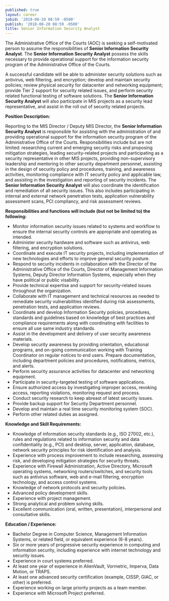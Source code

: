 ```yaml
---
published: true
layout: career
jobid: '2018-08-20 08:59 -0500'
publish: '2018-08-20 08:59 -0500'
title: Senior Information Security Analyst
---
```

The Administrative Office of the Courts (AOC) is seeking a self-motivated person to assume the responsibilities of **Senior Information Security Analyst**.  The **Senior Information Security Analyst** possess the skills necessary to provide operational support for the information security program of the Administrative Office of the Courts.  

A successful candidate will be able to administer security solutions such as antivirus, web filtering, and encryption; develop and maintain security policies; review physical security for datacenter and networking equipment; provide Tier 2 support for security related issues, and perform security related functional testing of software solutions. The **Senior Information Security Analyst** will also participate in MIS projects as a security lead representative, and assist in the roll out of security related projects.  


**Position Description:**

Reporting to the MIS Director / Deputy MIS Director, the **Senior Information Security Analyst** is responsible for assisting with the administration of and providing operational support for the information security program of the Administrative Office of the Courts.  Responsibilities include but are not limited: researching current and emerging security risks and proposing mitigation strategies, leading security-related projects and participating as a security representative in other MIS projects, providing non-supervisory leadership and mentoring to other security department personnel, assisting in the design of security policy and procedures, training, and awareness activities, monitoring compliance with IT security policy and applicable law, and assisting in the investigation and reporting of security incidents. The **Senior Information Security Analyst** will also coordinate the identification and remediation of all security issues.  This also includes participating in internal and external network penetration tests, application vulnerability assessment scans, PCI compliancy, and risk assessment reviews.   



**Responsibilities and functions will include (but not be limited to) the following:**

- Monitor information security issues related to systems and workflow to ensure the internal security controls are appropriate and operating as intended. 
- Administer security hardware and software such as antivirus, web filtering, and encryption solutions.
- Coordinate and execute IT security projects, including implementation of new technologies and efforts to improve general security posture. 
- Respond to security incidents in collaboration with the Director of the Administrative Office of the Courts, Director of Management Information Systems, Deputy Director Information Systems, especially when they have political or public visability. 
- Provide technical expertise and support for security-related issues throughout the organization.
- Collaborate with IT management and technical resources as needed to remediate security vulnerabilities identified during risk assessments, penetration tests, and application reviews. 
- Coordinate and develop Information Security policies, procedures, standards and guidelines based on knowledge of best practices and compliance requirements along with coordinating with facilities to ensure all use same industry standards.
- Assist in the development and delivery of user security awareness materials.
- Develop security awareness by providing orientation, educational programs, and on-going communication working with Training Coordinator on regular notices to end users. Prepare documentation, including department policies and procedures, notifications, metrics, and alerts. 
- Perform security assurance activities for datacenter and networking equipment.
- Participate in security-targeted testing of software applications.
- Ensure authorized access by investigating improper access, revoking access, reporting violations, monitoring request and process.
- Conduct security research to keep abreast of latest security issues. 
- Provide backup support for Security Department personnel.
- Develop and maintain a real time security monitoring system (SOC).
- Perform other related duties as assigned. 


**Knowledge and Skill Requirements:**

- Knowledge of information security standards (e.g., ISO 27002, etc.), rules and regulations related to information security and data confidentiality (e.g., PCI) and desktop, server, application, database, network security principles for risk identification and analysis. 
- Experience with process improvement to include researching, assessing risk, and developing mitigation strategies for security threats.
- Experience with Firewall Administration, Active Directory, Microsoft operating systems, networking routers/switches, and security tools such as antivirus software, web and e-mail filtering, encryption technology, and access control systems.  
- Knowledge of network protocols and security policies.
- Advanced policy development skills.
- Experience with project management.
- Strong analytical and problem solving skills. 
- Excellent communication (oral, written, presentation), interpersonal and consultative skills. 


**Education / Experience:**

- Bachelor Degree in Computer Science, Management Information Systems, or related field, or equivalent experience (6-8 years).  
- Six or more years of progressive security experience in computing and information security, including experience with internet technology and security issues.  
- Experience in court systems preferred. 
- At least one year of experience in AlienVault, Vormetric, Imperva, Data Motion, or TRAPS. 
- At least one advanced security certification (example, CISSP, GIAC, or other) is preferred.
- Experience working on large priority projects as a team member. 
- Experience with Microsoft Project preferred.
